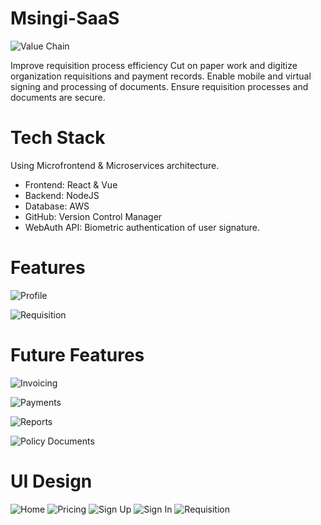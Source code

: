 # Msingi-SaaS

![Value Chain](./images/nonprofit-value-chain.png)

Improve requisition process efficiency
Cut on paper work and digitize organization requisitions and payment records.
Enable mobile and virtual signing and processing of documents.
Ensure requisition processes and documents are secure.

#  Tech Stack
Using Microfrontend & Microservices architecture. 
 - Frontend: React & Vue
 - Backend: NodeJS
 - Database:  AWS
 - GitHub: Version Control Manager
 - WebAuth API: Biometric authentication of user signature.

 # Features
 
![Profile](./images/profile.png)

![Requisition](./images/requisition.png)

# Future Features

![Invoicing](./images/invoicing.png)

![Payments](./images/payments.png)

![Reports](./images/reports.png)

![Policy Documents](./images/policy-docs.png)



# UI Design
![Home](./images/Home-page.png)
![Pricing](./images/Pricing-Page.png)
![Sign Up](./images/SignUp-Page.png)
![Sign In](./images/SignIn-Page.png)
![Requisition](./images/Requisition-Page.png)
